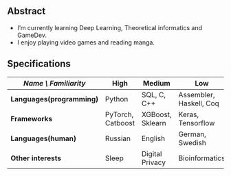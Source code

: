 ## Abstract
- I’m currently learning Deep Learning, Theoretical informatics and GameDev.
- I enjoy playing video games and reading manga.

## Specifications
| *Name \ Familiarity* | High | Medium | Low |
| --------------- | --------------- | --------------- | ------------- |
| **Languages(programming)** | Python | SQL, C, C++ | Assembler, Haskell, Coq |
| **Frameworks** | PyTorch, Catboost | XGBoost, Sklearn | Keras, Tensorflow |
| **Languages(human)** | Russian  | English | German, Swedish  |
| **Other interests** | Sleep | Digital Privacy | Bioinformatics |

